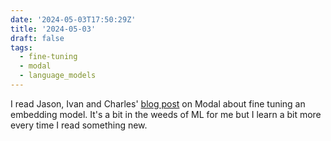 ```yaml
---
date: '2024-05-03T17:50:29Z'
title: '2024-05-03'
draft: false
tags:
  - fine-tuning
  - modal
  - language_models
---
```


I read Jason, Ivan and Charles' [blog post](https://modal.com/blog/fine-tuning-embeddings) on Modal about fine tuning an embedding model.
It's a bit in the weeds of ML for me but I learn a bit more every time I read something new.
